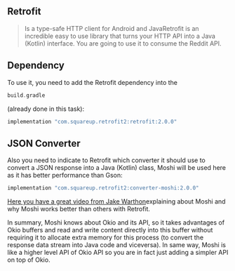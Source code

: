 Retrofit
--------


> Is a type-safe HTTP client for Android and JavaRetrofit is an incredible easy to use library that turns your HTTP API into a Java (Kotlin) interface. You are going to use it to consume the Reddit API.

Dependency
----------

To use it, you need to add the Retrofit dependency into the
```kotlin
build.gradle
```      
(already done in this task):


```kotlin
implementation "com.squareup.retrofit2:retrofit:2.0.0"
```      
JSON Converter
--------------

Also you need to indicate to Retrofit which converter it should use to convert a JSON response into a Java (Kotlin) class, Moshi will be used here as it has better performance than Gson:


```kotlin
implementation "com.squareup.retrofit2:converter-moshi:2.0.0"
```      
[Here you have a great video from Jake Warthon](https://www.youtube.com/watch?v=WvyScM_S88c)explaining about Moshi and why Moshi works better than others with Retrofit.

In summary, Moshi knows about Okio and its API, so it takes advantages of Okio buffers and read and write content directly into this buffer without requiring it to allocate extra memory for this process (to convert the response data stream into Java code and viceversa). In same way, Moshi is like a higher level API of Okio API so you are in fact just adding a simpler API on top of Okio.

  
